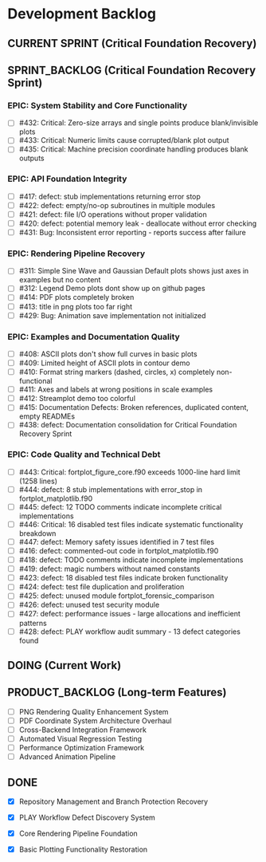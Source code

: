 # Development Backlog

## CURRENT SPRINT (Critical Foundation Recovery)

## SPRINT_BACKLOG (Critical Foundation Recovery Sprint)

### EPIC: System Stability and Core Functionality
- [ ] #432: Critical: Zero-size arrays and single points produce blank/invisible plots
- [ ] #433: Critical: Numeric limits cause corrupted/blank plot output
- [ ] #435: Critical: Machine precision coordinate handling produces blank outputs

### EPIC: API Foundation Integrity
- [ ] #417: defect: stub implementations returning error stop
- [ ] #422: defect: empty/no-op subroutines in multiple modules
- [ ] #421: defect: file I/O operations without proper validation
- [ ] #420: defect: potential memory leak - deallocate without error checking
- [ ] #431: Bug: Inconsistent error reporting - reports success after failure

### EPIC: Rendering Pipeline Recovery
- [ ] #311: Simple Sine Wave and Gaussian Default plots shows just axes in examples but no content
- [ ] #312: Legend Demo plots dont show up on github pages
- [ ] #414: PDF plots completely broken
- [ ] #413: title in png plots too far right
- [ ] #429: Bug: Animation save implementation not initialized

### EPIC: Examples and Documentation Quality
- [ ] #408: ASCII plots don't show full curves in basic plots
- [ ] #409: Limited height of ASCII plots in contour demo
- [ ] #410: Format string markers (dashed, circles, x) completely non-functional
- [ ] #411: Axes and labels at wrong positions in scale examples
- [ ] #412: Streamplot demo too colorful
- [ ] #415: Documentation Defects: Broken references, duplicated content, empty READMEs
- [ ] #438: defect: Documentation consolidation for Critical Foundation Recovery Sprint

### EPIC: Code Quality and Technical Debt
- [ ] #443: Critical: fortplot_figure_core.f90 exceeds 1000-line hard limit (1258 lines)
- [ ] #444: defect: 8 stub implementations with error_stop in fortplot_matplotlib.f90
- [ ] #445: defect: 12 TODO comments indicate incomplete critical implementations
- [ ] #446: Critical: 16 disabled test files indicate systematic functionality breakdown
- [ ] #447: defect: Memory safety issues identified in 7 test files
- [ ] #416: defect: commented-out code in fortplot_matplotlib.f90
- [ ] #418: defect: TODO comments indicate incomplete implementations
- [ ] #419: defect: magic numbers without named constants
- [ ] #423: defect: 18 disabled test files indicate broken functionality
- [ ] #424: defect: test file duplication and proliferation
- [ ] #425: defect: unused module fortplot_forensic_comparison
- [ ] #426: defect: unused test security module
- [ ] #427: defect: performance issues - large allocations and inefficient patterns
- [ ] #428: defect: PLAY workflow audit summary - 13 defect categories found

## DOING (Current Work)

## PRODUCT_BACKLOG (Long-term Features)

- [ ] PNG Rendering Quality Enhancement System
- [ ] PDF Coordinate System Architecture Overhaul
- [ ] Cross-Backend Integration Framework
- [ ] Automated Visual Regression Testing
- [ ] Performance Optimization Framework
- [ ] Advanced Animation Pipeline

## DONE
- [x] Repository Management and Branch Protection Recovery
- [x] PLAY Workflow Defect Discovery System
- [x] Core Rendering Pipeline Foundation
- [x] Basic Plotting Functionality Restoration

